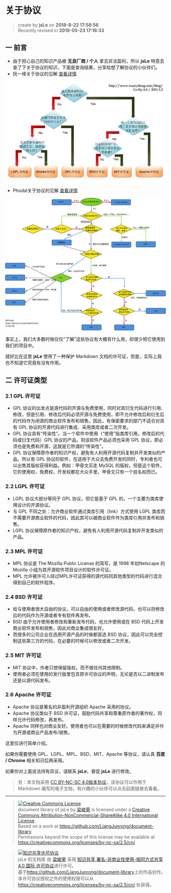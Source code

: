 关于协议
===

> create by **jsLe** on **2018-8-22 17:58:56**  
> Recently revised in **2019-05-23 17:16:33**

## 一 前言

* 由于担心自己的知识产品被 **无良厂商 / 个人** 拿去非法盈利，所以 **jsLe** 特意去查了下关于协议的知识，下面是查询结果，分享给想了解协议的小伙伴们。
* 阮一峰关于协议的见解 [查看详情](http://www.ruanyifeng.com/blog/2011/05/how_to_choose_free_software_licenses.html)

![阮一峰](../../../public-repertory/img/other-agreement-ruanyifeng.png)

* Phodal关于协议的见解 [查看详情](https://www.sohu.com/a/193996518_385076)

![phodal](../../../public-repertory//img/other-agreement-phodal.svg)

事实上，我们大多数时候仅仅“了解”这些协议有大概有什么用，却很少把它使用到我们的项目中。  

就好比在这里 **jsLe** 使用了一种保护 Markdown 文档的许可证，但是，实际上我也不知道它究竟有没有作用。

## 二 许可证类型

### 2.1 GPL 许可证

* GPL 协议的出发点是源代码的开源与免费使用，同时对其衍生代码进行引用、修改，但是引用、修改后代码必须开源与免费使用，即不允许修改后和衍生后的代码作为闭源的商业软件发布和销售。因此，有保密要求的部门不适合对具有 GPL 协议的开源代码进行集成、采用类库或者二次开发。
* GPL 协议具有“传染性”。当一个软件中使用（“使用”指类库引用，修改后的代码或衍生代码）GPL 协议的产品，则该软件产品必须也采用 GPL 协议，即必须也是免费和开源，这就是它所谓的“传染性”。
* GPL 协议保障原作者的知识产权，避免有人利用开源代码复制并开发类似的产品。所以有 GPL 协议的软件，在适用于大众去免费开发的同时，专利者也可以出售其版权获得利益。例如：甲骨文买走 MySQL 的版权，但是这个软件，它的使用权，免费权，开发权都在大众手里，甲骨文只有一个挂名权而已。

### 2.2 LGPL 许可证

* LGPL 协议大部分等同于 GPL 协议，但它是基于 GPL 的，一个主要为类库使用设计的开源协议。
* 与 GPL 不同之处：允许商业软件通过类库引用（link）方式使用 LGPL 类库而不需要开源商业软件的代码，因此其可以被商业软件作为类库引用并发布和销售。
* LGPL 协议保障原作者的知识产权，避免有人利用开源代码复制并开发类似的产品。

### 2.3 MPL 许可证

* MPL 协议是 The Mozilla Public License 的简写，是 1998 年初Netscape 的 Mozilla 小组为其开源软件项目设计的软件许可证。
* MPL 允许被许可人经过MPL许可证获得的源代码同其他类型的代码进行混合得到自己的软件程序。

### 2.4 BSD 许可证

* 给与使用者很大自由的协议，可以自由的使用或者修改源代码，也可以将修改后的代码作为开源或者专有软件再发布。  
* BSD 由于允许使用者修改和重新发布代码，也允许使用或在 BSD 代码上开发商业软件发布和销售，因此对商业集成很友好。  
* 而很多的公司企业在选用开源产品的时候都首选 BSD 协议，因此可以完全控制这些第三方的代码，在必要的时候可以修改或者二次开发。

### 2.5 MIT 许可证

* MIT 协议中，作者只想保留版权，而不做任何其他限制。
* 使用者必须在使用的发行版里包含原许可协议的声明，无论是否以二进制发布还是以源代码发布。

### 2.6 Apache 许可证

* Apache 协议是著名的非盈利开源组织 Apache 采用的协议。
* Apache 协议类似于 BSD 许可证，鼓励代码共享和尊重原作者的著作权，同样允许代码修改，再发布。
* Apache 同样也对商业友好。使用者也可以在需要的时候修改代码来满足并作为开源或商业产品发布/销售。

这里仅进行简单介绍。

如果你需要使用 GPL、LGPL、MPL、BSD、MIT、Apache 等协议，请认真 **百度 / Chrome** 相关知识后再采用。

如果你对上面说法持有异议，请联系 **jsLe**，督促 **jsLe** 进行修改。

> 另：本文档采用 [CC BY-NC-SC 4.0版本协议](https://creativecommons.org/licenses/by-nc-sa/2.5/cn/)，该协议可以作用于 Markdown 编写的电子文档，有兴趣的小伙伴可以点击前面链接去看看。

---
> <a rel="license" href="http://creativecommons.org/licenses/by-nc-sa/4.0/"><img alt="Creative Commons License" style="border-width:0" src="https://i.creativecommons.org/l/by-nc-sa/4.0/88x31.png" /></a><br /><span xmlns:dct="http://purl.org/dc/terms/" property="dct:title">document library of jsLe</span> by <a xmlns:cc="http://creativecommons.org/ns#" href="https://github.com/LiangJunrong/document-library" property="cc:attributionName" rel="cc:attributionURL">梁峻荣</a> is licensed under a <a rel="license" href="http://creativecommons.org/licenses/by-nc-sa/4.0/">Creative Commons Attribution-NonCommercial-ShareAlike 4.0 International License</a>.<br />Based on a work at <a xmlns:dct="http://purl.org/dc/terms/" href="https://github.com/LiangJunrong/document-library" rel="dct:source">https://github.com/LiangJunrong/document-library</a>.<br />Permissions beyond the scope of this license may be available at <a xmlns:cc="http://creativecommons.org/ns#" href="https://creativecommons.org/licenses/by-nc-sa/2.5/cn/" rel="cc:morePermissions">https://creativecommons.org/licenses/by-nc-sa/2.5/cn/</a>.

> <a rel="license" href="http://creativecommons.org/licenses/by-nc-sa/4.0/"><img alt="知识共享许可协议" style="border-width:0" src="https://i.creativecommons.org/l/by-nc-sa/4.0/88x31.png" /></a><br /><span xmlns:dct="http://purl.org/dc/terms/" property="dct:title">jsLe 的文档库</span> 由 <a xmlns:cc="http://creativecommons.org/ns#" href="https://github.com/LiangJunrong/document-library" property="cc:attributionName" rel="cc:attributionURL">梁峻荣</a> 采用 <a rel="license" href="http://creativecommons.org/licenses/by-nc-sa/4.0/">知识共享 署名-非商业性使用-相同方式共享 4.0 国际 许可协议</a>进行许可。<br />基于<a xmlns:dct="http://purl.org/dc/terms/" href="https://github.com/LiangJunrong/document-library" rel="dct:source">https://github.com/LiangJunrong/document-library</a>上的作品创作。<br />本许可协议授权之外的使用权限可以从 <a xmlns:cc="http://creativecommons.org/ns#" href="https://creativecommons.org/licenses/by-nc-sa/2.5/cn/" rel="cc:morePermissions">https://creativecommons.org/licenses/by-nc-sa/2.5/cn/</a> 处获得。